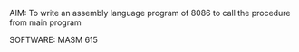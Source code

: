 AIM: To write an assembly language program of 8086 to call the procedure from main
program

SOFTWARE: MASM 615
